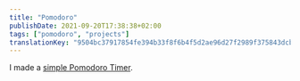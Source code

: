 ```yaml
---
title: "Pomodoro"
publishDate: 2021-09-20T17:38:38+02:00
tags: ["pomodoro", "projects"]
translationKey: "9504bc37917854fe394b33f8f6b4f5d2ae96d27f2989f375843dcb56705ed972"
---
```


I made a [simple Pomodoro Timer](https://pom.thinegen.de).